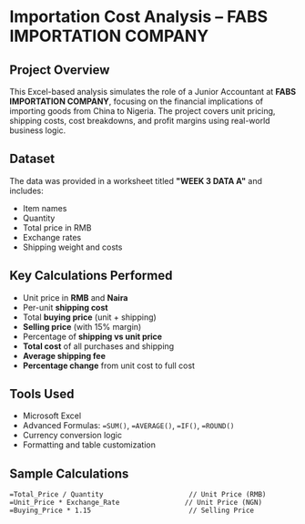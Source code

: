 # Importation Cost Analysis – FABS IMPORTATION COMPANY

## Project Overview
This Excel-based analysis simulates the role of a Junior Accountant at **FABS IMPORTATION COMPANY**, focusing on the financial implications of importing goods from China to Nigeria. The project covers unit pricing, shipping costs, cost breakdowns, and profit margins using real-world business logic.

## Dataset
The data was provided in a worksheet titled **"WEEK 3 DATA A"** and includes:
- Item names
- Quantity
- Total price in RMB
- Exchange rates
- Shipping weight and costs

## Key Calculations Performed
- Unit price in **RMB** and **Naira**
- Per-unit **shipping cost**
- Total **buying price** (unit + shipping)
- **Selling price** (with 15% margin)
- Percentage of **shipping vs unit price**
- **Total cost** of all purchases and shipping
- **Average shipping fee**
- **Percentage change** from unit cost to full cost

## Tools Used
- Microsoft Excel
- Advanced Formulas: `=SUM()`, `=AVERAGE()`, `=IF()`, `=ROUND()`
- Currency conversion logic
- Formatting and table customization

## Sample Calculations
```excel
=Total_Price / Quantity                     // Unit Price (RMB)
=Unit_Price * Exchange_Rate                // Unit Price (NGN)
=Buying_Price * 1.15                        // Selling Price
